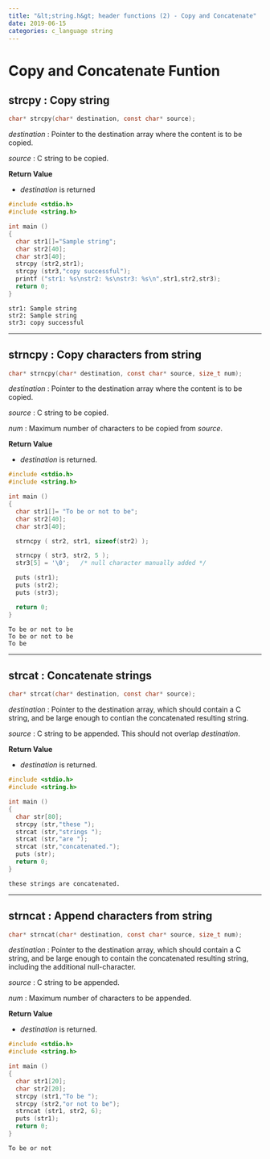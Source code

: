 ```yaml
---
title: "&lt;string.h&gt; header functions (2) - Copy and Concatenate"
date: 2019-06-15
categories: c_language string
---
```


# Copy and Concatenate Funtion

## strcpy : Copy string
~~~c
char* strcpy(char* destination, const char* source);
~~~

*destination* : Pointer to the destination array where the content is to be copied.

*source* : C string to be copied.

**Return Value**
- *destination* is returned

~~~c
#include <stdio.h>
#include <string.h>

int main ()
{
  char str1[]="Sample string";
  char str2[40];
  char str3[40];
  strcpy (str2,str1);
  strcpy (str3,"copy successful");
  printf ("str1: %s\nstr2: %s\nstr3: %s\n",str1,str2,str3);
  return 0;
}
~~~
```
str1: Sample string
str2: Sample string
str3: copy successful
```

- - -

## strncpy : Copy characters from string
~~~c
char* strncpy(char* destination, const char* source, size_t num);
~~~

*destination* : Pointer to the destination array where the content is to be copied.

*source* : C string to be copied.

*num* : Maximum number of characters to be copied from *source*.

**Return Value**
- *destination* is returned.

~~~c
#include <stdio.h>
#include <string.h>

int main ()
{
  char str1[]= "To be or not to be";
  char str2[40];
  char str3[40];

  strncpy ( str2, str1, sizeof(str2) );

  strncpy ( str3, str2, 5 );
  str3[5] = '\0';   /* null character manually added */

  puts (str1);
  puts (str2);
  puts (str3);

  return 0;
}
~~~

```
To be or not to be
To be or not to be
To be
```

- - -

## strcat : Concatenate strings
~~~c
char* strcat(char* destination, const char* source);
~~~

*destination* : Pointer to the destination array, which should contain a C string, 
and be large enough to contian the concatenated resulting string.

*source* : C string to be appended. This should not overlap *destination*.

**Return Value**
- *destination* is returned.

~~~c
#include <stdio.h>
#include <string.h>

int main ()
{
  char str[80];
  strcpy (str,"these ");
  strcat (str,"strings ");
  strcat (str,"are ");
  strcat (str,"concatenated.");
  puts (str);
  return 0;
}
~~~

```
these strings are concatenated. 
```

- - -

## strncat : Append characters from string
~~~c
char* strncat(char* destination, const char* source, size_t num);
~~~

*destination* : Pointer to the destination array, which should contain a C string, 
and be large enough to contain the concatenated resulting string, 
including the additional null-character.

*source* : C string to be appended.

*num* : Maximum number of characters to be appended.

**Return Value**
- *destination* is returned.

~~~c
#include <stdio.h>
#include <string.h>

int main ()
{
  char str1[20];
  char str2[20];
  strcpy (str1,"To be ");
  strcpy (str2,"or not to be");
  strncat (str1, str2, 6);
  puts (str1);
  return 0;
}
~~~
```
To be or not
```
